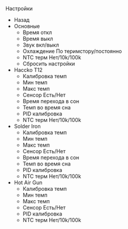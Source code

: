 Настройки

- Назад
- Основные
  - Время откл
  - Время выкл
  - Звук вкл/выкл
  - Охлаждение По теримстору/постоянно
  - NTC терм Нет/10k/100k
  - Сбросить настройки
- Haccko T12
  - Калибровка темп
  - Мин темп
  - Макс темп
  - Сенсор Есть/Нет
  - Время перехода в сон
  - Темп во время сна
  - PID калибровка
  - NTC терм Нет/10k/100k
- Solder Iron
  - Калибровка темп
  - Мин темп
  - Макс темп
  - Сенсор Есть/Нет
  - Время перехода в сон
  - Темп во время сна
  - PID калибровка
  - NTC терм Нет/10k/100k
- Hot Air Gun
  - Калибровка темп
  - Мин темп
  - Макс темп
  - Сенсор Есть/Нет
  - PID калибровка
  - NTC терм Нет/10k/100k
